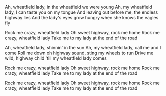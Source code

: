 Ah, wheatfield lady, in the wheatfield we were young
Ah, my wheatfield lady, I can taste you on my tongue
And leaving out before me, the endless highway lies
And the lady's eyes grow hungry when she knows the eagles fly

Rock me crazy, wheatfield lady
Oh sweet highway, rock me home
Rock me crazy, wheatfield lady
Take me to my lady at the end of the road

Ah, wheatfield lady, shinnin' in the sun
Ah, my wheatfield lady, call me and I come
Roll me down oh highway sound, sting my wheels to run
Drive me wild, highway child 'till my wheatfield lady comes

Rock me crazy, wheatfield lady
Oh sweet highway, rock me home
Rock me crazy, wheatfield lady
Take me to my lady at the end of the road

Rock me crazy, wheatfield lady
Oh sweet highway, rock me home
Rock me crazy, wheatfield lady
Take me to my lady at the end of the road
